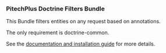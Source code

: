 ### PitechPlus Doctrine Filters Bundle

This Bundle filters entities on any request based on annotations.

The only requirement is doctrine-common.

See the [documentation and installation guide](https://github.com/pitechplus/filters-bundle/blob/master/Pitech/FiltersBundle/Resources/doc/index.rst) for more details.
